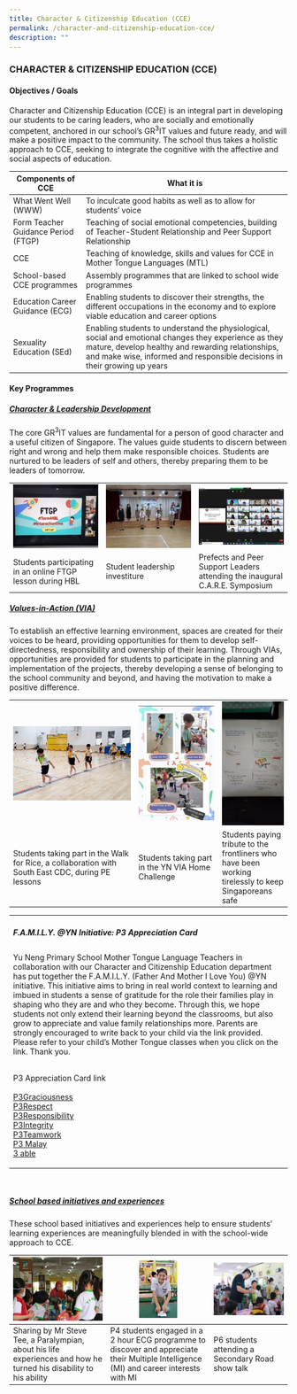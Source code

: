 ```yaml
---
title: Character & Citizenship Education (CCE)
permalink: /character-and-citizenship-education-cce/
description: ""
---
```

### CHARACTER &amp; CITIZENSHIP EDUCATION (CCE)

#### Objectives / Goals

Character and Citizenship Education (CCE) is an integral part in developing our students to be caring leaders, who are socially and emotionally competent, anchored in our school’s GR<sup>3</sup>IT values and future ready, and will make a positive impact to the community. The school thus takes a holistic approach to CCE, seeking to integrate the cognitive with the affective and social aspects of education.

| Components of CCE | What it is |
|---|---|
| What Went Well (WWW) | To inculcate good habits as well as to allow for students’ voice |
| Form Teacher Guidance Period (FTGP) | Teaching of social emotional competencies, building of Teacher-Student Relationship and Peer Support Relationship |
| CCE | Teaching of knowledge, skills and values for CCE in Mother Tongue Languages (MTL) |
| School-based CCE programmes | Assembly programmes that are linked to school wide programmes |
| Education Career Guidance (ECG) | Enabling students to discover their strengths, the different occupations in the economy and to explore viable education and career options |
| Sexuality Education (SEd) | Enabling students to understand the physiological, social and emotional changes they experience as they mature, develop healthy and rewarding relationships, and make wise, informed and responsible decisions in their growing up years |

#### Key Programmes

<h5><u>Character &amp; Leadership Development</u></h5>

The core GR<sup>3</sup>IT values are fundamental for a person of good character and a useful citizen of Singapore. The values guide students to discern between right and wrong and help them make responsible choices. Students are nurtured to be leaders of self and others, thereby preparing them to be leaders of tomorrow.
<table>
  <tbody><tr>
    <td width="33%">
			<img src="/images/1-300x225.jpg">
		</td>
    <td width="33%">
			<img src="/images/2-300x225.jpg">
		</td>
		<td width="33%">
			<img src="/images/3-300x200.jpg">
		</td>
	</tr>
  <tr>
    <td>Students participating in an online FTGP lesson during HBL</td>
    <td>Student leadership investiture</td>
    <td>Prefects and Peer Support Leaders attending the inaugural C.A.R.E. Symposium</td>
  </tr>
</tbody></table>

<h5><u>Values-in-Action (VIA)</u></h5>

To establish an effective learning environment, spaces are created for their voices to be heard, providing opportunities for them to develop self-directedness, responsibility and ownership of their learning. Through VIAs, opportunities are provided for students to participate in the planning and implementation of the projects, thereby developing a sense of belonging to the school community and beyond, and having the motivation to make a positive difference.

<table>
  <tbody><tr>
    <td width="45%">
			<img src="/images/4VIA.jpg">
		</td>
    <td width="30%">
			<img src="/images/5-199x300.jpg">
		</td>
		<td width="25%">
			<img src="/images/6-150x300.jpg">
		</td>
  </tr>
  <tr>
    <td>Students taking part in the Walk for Rice, a collaboration with South East CDC, during PE lessons</td>
    <td>Students taking part in the YN VIA Home Challenge</td>
    <td>Students paying tribute to the frontliners who have been working tirelessly to keep Singaporeans safe</td>
  </tr>
</tbody></table>

<table>
	<tbody><tr>
		<td colspan="3">
			<h5>F.A.M.I.L.Y. @YN Initiative: P3 Appreciation Card</h5>
		</td>
	</tr>
	<tr>
		<td colspan="3">	   
Yu Neng Primary School Mother Tongue Language Teachers in collaboration with our Character and Citizenship Education department has put together the F.A.M.I.L.Y. (Father And Mother I Love You) @YN initiative. This initiative aims to bring in real world context to learning and imbued in students a sense of gratitude for the role their families play in shaping who they are and who they become. Through this, we hope students not only extend their learning beyond the classrooms, but also grow to appreciate and value family relationships more. Parents are strongly encouraged to write back to your child via the link provided. Please refer to your child’s Mother Tongue classes when you click on the link. Thank you.<br><br>
			
P3 Appreciation Card link<br><br>
    <a target="_blank" href="https://padlet.com/lim_hl/3rp-9tzihew2dn8tmzv3">P3Graciousness</a><br>
    <a target="_blank" href="https://padlet.com/lim_hl/3rp-9tzihew2dn8tmzv3">P3Respect</a><br>
    <a target="_blank" href="https://padlet.com/lim_hl/3ry-8z2il9st8v1rr1t0">P3Responsibility</a><br>
    <a target="_blank" href="https://padlet.com/LIMHL/3in-g5r0fbdfca8byzzu">P3Integrity</a><br>
    <a target="_blank" href="https://padlet.com/LIMHL/3tm-smevnao1tb4a99rv">P3Teamwork</a><br>
    <a target="_blank" href="https://padlet.com/LIMHL/3ml-appreciation-card-9ty07enzb17yr6yx">P3 Malay</a><br>
    <a target="_blank" href="https://padlet.com/lim_hl_a1/p3-abled-jmep5f37u15no2">3 able</a>
		</td>
	</tr>
</tbody></table><br>

<h5><u>School based initiatives and experiences</u></h5>

These school based initiatives and experiences help to ensure students’ learning experiences are meaningfully blended in with the school-wide approach to CCE.

| ![](/images/citizen1.jpg) | <img src="/images/citizen2.jpg" style="width:40%"> | ![](/images/citizen3.jpg) | 
|---|---|---|
| Sharing by Mr Steve Tee, a Paralympian, about his life experiences and how he turned his disability to his ability | P4 students engaged in a 2 hour ECG programme to discover and appreciate their Multiple Intelligence (MI) and career interests with MI | P6 students attending a Secondary Road show talk |
